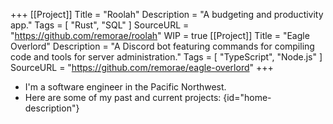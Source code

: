 +++
[[Project]]
  Title = "Roolah"
  Description = "A budgeting and productivity app."
  Tags = [ "Rust", "SQL" ]
  SourceURL = "https://github.com/remorae/roolah"
  WIP = true
[[Project]]
  Title = "Eagle Overlord"
  Description = "A Discord bot featuring commands for compiling code and tools for server administration."
  Tags = [ "TypeScript", "Node.js" ]
  SourceURL = "https://github.com/remorae/eagle-overlord"
+++
- I'm a software engineer in the Pacific Northwest.
- Here are some of my past and current projects:
{id="home-description"}
